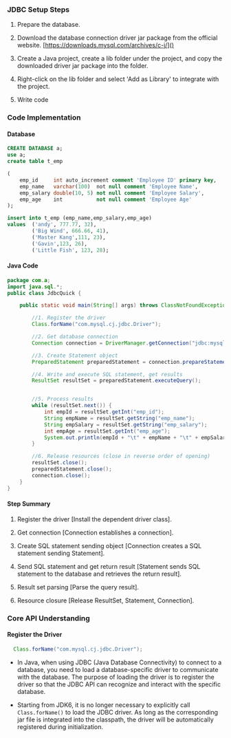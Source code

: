 ### JDBC Setup Steps

1. Prepare the database.

2. Download the database connection driver jar package from the official website. [https://downloads.mysql.com/archives/c-j/]()

3. Create a Java project, create a lib folder under the project, and copy the downloaded driver jar package into the folder.

4. Right-click on the lib folder and select 'Add as Library' to integrate with the project.

5. Write code

  

### Code Implementation
#### Database


```sql
CREATE DATABASE a;
use a;
create table t_emp

(
    emp_id     int auto_increment comment 'Employee ID' primary key,
    emp_name   varchar(100)  not null comment 'Employee Name',
    emp_salary double(10, 5) not null comment 'Employee Salary',
    emp_age    int           not null comment 'Employee Age'
);  

insert into t_emp (emp_name,emp_salary,emp_age)
values  ('andy', 777.77, 32),
        ('Big Wind', 666.66, 41),
        ('Master Kang',111, 23),
        ('Gavin',123, 26),
        ('Little Fish', 123, 28);
```
  

#### Java Code

```java
package com.a;
import java.sql.*;
public class JdbcQuick {

    public static void main(String[] args) throws ClassNotFoundException, SQLException {

        //1. Register the driver
        Class.forName("com.mysql.cj.jdbc.Driver");

        //2. Get database connection
        Connection connection = DriverManager.getConnection("jdbc:mysql://localhost:3306/a", "root", "a");

        //3. Create Statement object
        PreparedStatement preparedStatement = connection.prepareStatement("select emp_id,emp_name,emp_salary,emp_age from t_emp");

        //4. Write and execute SQL statement, get results
        ResultSet resultSet = preparedStatement.executeQuery();


        //5. Process results
        while (resultSet.next()) {
            int empId = resultSet.getInt("emp_id");
            String empName = resultSet.getString("emp_name");
            String empSalary = resultSet.getString("emp_salary");
            int empAge = resultSet.getInt("emp_age");
            System.out.println(empId + "\t" + empName + "\t" + empSalary + "\t" + empAge);
        }

        //6. Release resources (close in reverse order of opening)
        resultSet.close();
        preparedStatement.close();
        connection.close();
    }
}

```

  

#### Step Summary

1. Register the driver [Install the dependent driver class].

2. Get connection [Connection establishes a connection].

3. Create SQL statement sending object [Connection creates a SQL statement sending Statement].

4. Send SQL statement and get return result [Statement sends SQL statement to the database and retrieves the return result].

5. Result set parsing [Parse the query result].

6. Resource closure [Release ResultSet, Statement, Connection].

  

### Core API Understanding
#### Register the Driver

```java
  Class.forName("com.mysql.cj.jdbc.Driver");
```

- In Java, when using JDBC (Java Database Connectivity) to connect to a database, you need to load a database-specific driver to communicate with the database. The purpose of loading the driver is to register the driver so that the JDBC API can recognize and interact with the specific database.

- Starting from JDK6, it is no longer necessary to explicitly call `Class.forName()` to load the JDBC driver. As long as the corresponding jar file is integrated into the classpath, the driver will be automatically registered during initialization.